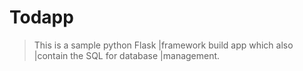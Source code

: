 # Todapp
> This is a sample python Flask 
|framework build app which also 
|contain the SQL for database 
|management. 